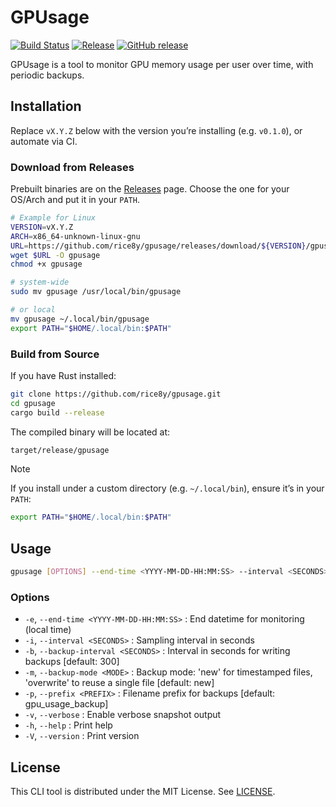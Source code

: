 # GPUsage

[![Build Status](https://github.com/rice8y/gpusage/actions/workflows/CI.yml/badge.svg?branch=main)](https://github.com/rice8y/gpusage/actions/workflows/CI.yml?query=branch%3Amain)
[![Release](https://github.com/rice8y/gpusage/actions/workflows/release.yml/badge.svg)](https://github.com/rice8y/gpusage/actions/workflows/release.yml)
[![GitHub release](https://img.shields.io/github/v/release/rice8y/gpusage?sort=semver)](https://github.com/rice8y/gpusage/releases)

GPUsage is a tool to monitor GPU memory usage per user over time, with periodic backups.

## Installation

Replace `vX.Y.Z` below with the version you’re installing (e.g. `v0.1.0`), or automate via CI.

### Download from Releases

Prebuilt binaries are on the [Releases](https://github.com/rice8y/gpusage/releases) page. Choose the one for your OS/Arch and put it in your `PATH`.
<!--  -->
<!-- #### Linux -->

```bash
# Example for Linux
VERSION=vX.Y.Z
ARCH=x86_64-unknown-linux-gnu
URL=https://github.com/rice8y/gpusage/releases/download/${VERSION}/gpusage-${VERSION}-${ARCH}
wget $URL -O gpusage
chmod +x gpusage

# system-wide
sudo mv gpusage /usr/local/bin/gpusage

# or local
mv gpusage ~/.local/bin/gpusage
export PATH="$HOME/.local/bin:$PATH"
```
<!-- 
#### macOS (Homebrew alternative)

```bash
VERSION=vX.Y.Z
ARCH=x86_64-apple-darwin
URL=https://github.com/rice8y/gpusage/releases/download/${VERSION}/gpusage-${VERSION}-${ARCH}
curl -LO $URL
chmod +x gpusage

# system-wide
sudo mv gpusage /usr/local/bin/gpusage
```

#### Windows (PowerShell)

```bash
$version = 'vX.Y.Z'
$arch = 'x86_64-pc-windows-msvc'
$url = "https://github.com/rice8y/gpusage/releases/download/$version/gpusage-$version-$arch.exe"
Invoke-WebRequest $url -OutFile gpusage.exe

# Add to PATH or move:
Move-Item gpusage.exe C:\Windows\System32\gpusage.exe
``` -->

### Build from Source

If you have Rust installed:

```bash
git clone https://github.com/rice8y/gpusage.git
cd gpusage
cargo build --release
```

The compiled binary will be located at:
```bash
target/release/gpusage
```

>[!NOTE]
>If you install under a custom directory (e.g. `~/.local/bin`), ensure it’s in your `PATH`:
>
>```bash
>export PATH="$HOME/.local/bin:$PATH"
>```

## Usage

```bash
gpusage [OPTIONS] --end-time <YYYY-MM-DD-HH:MM:SS> --interval <SECONDS>
```

### Options

- `-e`, `--end-time <YYYY-MM-DD-HH:MM:SS>` : End datetime for monitoring (local time)
- `-i`, `--interval <SECONDS>` : Sampling interval in seconds
- `-b`, `--backup-interval <SECONDS>` : Interval in seconds for writing backups [default: 300]
- `-m`, `--backup-mode <MODE>` : Backup mode: 'new' for timestamped files, 'overwrite' to reuse a single file [default: new]
- `-p`, `--prefix <PREFIX>` : Filename prefix for backups [default: gpu_usage_backup]
- `-v`, `--verbose` : Enable verbose snapshot output
- `-h`, `--help` : Print help
- `-V`, `--version` : Print version

## License

This CLI tool is distributed under the MIT License. See [LICENSE](LICENSE).